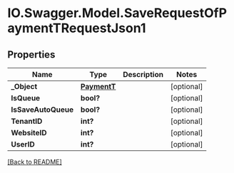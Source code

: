 # IO.Swagger.Model.SaveRequestOfPaymentTRequestJson1
## Properties

Name | Type | Description | Notes
------------ | ------------- | ------------- | -------------
**_Object** | [**PaymentT**](PaymentT.md) |  | [optional] 
**IsQueue** | **bool?** |  | [optional] 
**IsSaveAutoQueue** | **bool?** |  | [optional] 
**TenantID** | **int?** |  | [optional] 
**WebsiteID** | **int?** |  | [optional] 
**UserID** | **int?** |  | [optional] 

 [[Back to README]](../README.md)

